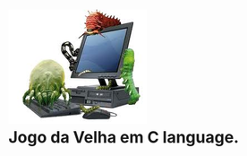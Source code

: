 


<h1> <img alt="Zeus Xaloc" src="https://github.com/ZeusXaloc-Dev/Malware-Enormity-Infect/blob/main/zeusxlocdev.jpeg" />
    <br>
        Jogo da Velha em C language.
</h1> 
